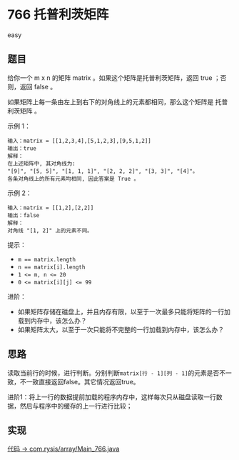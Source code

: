 # 766 托普利茨矩阵

easy

## 题目

给你一个 m x n 的矩阵 matrix 。如果这个矩阵是托普利茨矩阵，返回 true ；否则，返回 false 。

如果矩阵上每一条由左上到右下的对角线上的元素都相同，那么这个矩阵是 托普利茨矩阵 。

示例 1：
```
输入：matrix = [[1,2,3,4],[5,1,2,3],[9,5,1,2]]
输出：true
解释：
在上述矩阵中, 其对角线为: 
"[9]", "[5, 5]", "[1, 1, 1]", "[2, 2, 2]", "[3, 3]", "[4]"。 
各条对角线上的所有元素均相同, 因此答案是 True 。
```
示例 2：
```
输入：matrix = [[1,2],[2,2]]
输出：false
解释：
对角线 "[1, 2]" 上的元素不同。
```

提示：
- `m == matrix.length`
- `n == matrix[i].length`
- `1 <= m, n <= 20`
- `0 <= matrix[i][j] <= 99`

进阶：

- 如果矩阵存储在磁盘上，并且内存有限，以至于一次最多只能将矩阵的一行加载到内存中，该怎么办？
- 如果矩阵太大，以至于一次只能将不完整的一行加载到内存中，该怎么办？

## 思路

读取当前行的时候，进行判断。分别判断`matrix[行 - 1][列 - 1]`的元素是否不一致，不一致直接返回false。其它情况返回true。

进阶1：将上一行的数据提前加载的程序内存中，这样每次只从磁盘读取一行数据，然后与程序中的缓存的上一行进行比较；


## 实现

[代码 -> com.rysis/array/Main_766.java](../../src/com/rysis/array/Main_766.java)